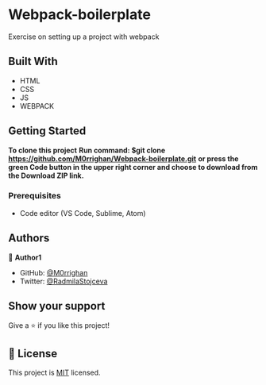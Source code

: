 # Webpack-boilerplate

Exercise on setting up a project with webpack

## Built With

- HTML
- CSS
- JS
- WEBPACK

## Getting Started

**To clone this project**
**Run command: $git clone https://github.com/M0rrighan/Webpack-boilerplate.git**
**or press the green Code button in the upper right corner and choose to download from the Download ZIP link.**

### Prerequisites

- Code editor (VS Code, Sublime, Atom)

## Authors

👤 **Author1**

- GitHub: [@M0rrighan](https://github.com/M0rrighan)
- Twitter: [@RadmilaStojceva](https://twitter.com/RadmilaStojceva)

## Show your support

Give a ⭐️ if you like this project!

## 📝 License

This project is [MIT](./MIT.md) licensed.
